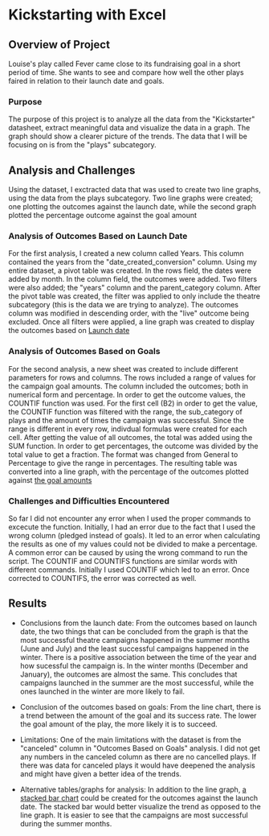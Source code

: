 

# Kickstarting with Excel

## Overview of Project 
Louise's play called Fever came close to its fundraising goal in a short period of time. She wants to see and compare  how well the other plays faired in relation to their launch date and goals. 

### Purpose
The purpose of this project is to analyze all the data from the "Kickstarter" datasheet,  extract meaningful data and visualize the data in a graph. The graph should show a clearer picture of the trends. The data that I will be focusing on is from the "plays" subcategory.

## Analysis and Challenges
Using the dataset, I exctracted data that was used to create two line graphs, using the data from the plays subcategory. Two line graphs were created; one plotting the outcomes against the launch date, while the second graph plotted the percentage outcome against the goal amount

### Analysis of Outcomes Based on Launch Date
For the first analysis, I created a new column called Years. This column contained the years from the "date_created_conversion" column. Using my entire dataset, a pivot table was created. In the rows field, the dates were added by month. In the column field, the outcomes were added. Two filters were also added; the "years" column and the parent_category column. After the pivot table was created, the filter was applied to only include the theatre subcategory (this is the data we are trying to analyze). The outcomes column was modified in descending order, with the "live" outcome being excluded. Once all filters were applied, a line graph was created to display the outcomes based on [Launch date](https://github.com/somtoesomeju/kickstarter-analysis/blob/main/Theater_Outcomes_vs_Launch.png)

### Analysis of Outcomes Based on Goals
For the second analysis, a new sheet was created to include different parameters for rows and columns. The rows included a range of values for the campaign goal amounts. The column included the outcomes; both in numerical form and percentage. In order to get the outcome values, the COUNTIF function was used. For the first cell (B2) in order to get the value, the COUNTIF function was filtered with the range, the sub_category of plays and the amount of times the campaign was successful. Since the range is different in every row, indivdual formulas were created for each cell. After getting the value of all outcomes, the total was added using the SUM function. In order to get percentages, the outcome was divided by the total value to get a fraction. The format was changed from General to Percentage to give the range in percentages.  The resulting table was converted into a line graph, with the percentage of the outcomes plotted against [the goal amounts](https://github.com/somtoesomeju/kickstarter-analysis/blob/main/Outcomes_vs_goals.png)

### Challenges and Difficulties Encountered
So far I did not encounter any error when I used the proper commands to excecute the function. Initially, I had an error due to the fact that I used the wrong column (pledged instead of goals). It led to an error when calculating the results as one of my values could not be divided to make a percentage. A common error can be caused by using the wrong command to run the script. The COUNTIF and COUNTIFS functions are similar words with different commands. Initially I used COUNTIF which led to an error. Once corrected to COUNTIFS, the error was corrected as well.

## Results

- Conclusions from the launch date:
From the outcomes based on launch date, the two things that can be concluded from the graph is that the most successful theatre campaigns happened in the summer months (June and July) and the least successful campaigns happened in the winter. There is a positive association between the time of the year and how sucessful the campaign is. In the winter months (December and January), the outcomes are almost the same. This concludes that campaigns launched in the summer are the most successful, while the ones launched in the winter are more likely to fail.

- Conclusion of the outcomes based on goals:
From the line chart, there is a trend between the amount of the goal and its success rate. The lower the goal amount of the play, the more likely it is to succeed. 

- Limitations:
One of the main limitations with the dataset is from the "canceled" column in "Outcomes Based on Goals" analysis. I did not get any numbers in the canceled column as there are no cancelled plays. If there was data for canceled plays it would have deepened the analysis and might have given a better idea of the trends. 

- Alternative tables/graphs for analysis:
 In addition to the line graph, [a stacked bar chart](https://github.com/somtoesomeju/kickstarter-analysis/blob/main/outcomes_vs_launch_stackedbar.png) could be created for the outcomes against the launch date. The stacked bar would better visualize the trend as opposed to the line graph. It is easier to see that the campaigns are most successful during the summer months. 

